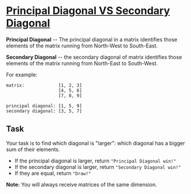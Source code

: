 # [Principal Diagonal VS Secondary Diagonal](https://www.codewars.com/kata/principal-diagonal-vs-secondary-diagonal "https://www.codewars.com/kata/5a8c1b06fd5777d4c00000dd")

**Principal Diagonal** -- The principal diagonal in a matrix identifies those elements of the matrix running from North-West to South-East.

**Secondary Diagonal** -- the secondary diagonal of matrix identifies those elements of the matrix running from North-East to South-West.

For example:
```
matrix:             [1, 2, 3]
                    [4, 5, 6]
                    [7, 8, 9]

principal diagonal: [1, 5, 9]
secondary diagonal: [3, 5, 7]

```

## Task
Your task is to find which diagonal is "larger": which diagonal has a bigger sum of their elements.

* If the principal diagonal is larger, return `"Principal Diagonal win!"`
* If the secondary diagonal is larger, return `"Secondary Diagonal win!"`
* If they are equal, return `"Draw!"`

**Note:** You will always receive matrices of the same dimension.